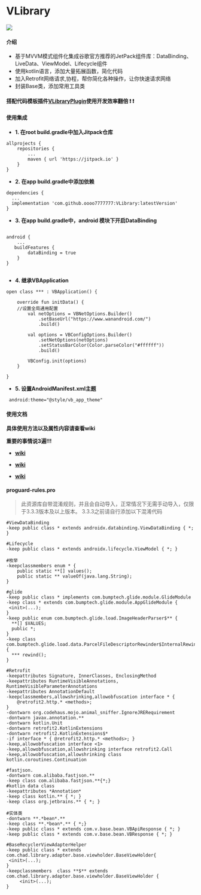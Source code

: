 # VLibrary

[![](https://jitpack.io/v/oooo7777777/VLibrary.svg)](https://jitpack.io/#oooo7777777/VLibrary)


#### 介绍

- 基于MVVM模式组件化集成谷歌官方推荐的JetPack组件库：DataBinding、LiveData、ViewModel、Lifecycle组件
- 使用kotlin语言，添加大量拓展函数，简化代码
- 加入Retrofit网络请求,协程，帮你简化各种操作，让你快速请求网络
- 封装Base类，添加常用工具类

#### 搭配代码模板插件[VLibraryPlugin](https://github.com/oooo7777777/VLibraryPlugin)使用开发效率翻倍 :exclamation:  :exclamation: 


#### 使用集成

- **1. 在root build.gradle中加入Jitpack仓库**

```
allprojects {
    repositories {
        ...
        maven { url 'https://jitpack.io' }
    }
}
```

- **2. 在app build.gradle中添加依赖**

```
dependencies {
  ...
  implementation 'com.github.oooo7777777:VLibrary:latestVersion'
}
```

- **3. 在app build.gradle中，android 模块下开启DataBinding**

```

android {
    ...
   buildFeatures {
        dataBinding = true
    }
}
 
```

- **4. 继承VBApplication**

```
open class *** : VBApplication() {

    override fun initData() {
    //设置全局通用配置
        val netOptions = VBNetOptions.Builder()
            .setBaseUrl("https://www.wanandroid.com/")
            .build()

        val options = VBConfigOptions.Builder()
            .setNetOptions(netOptions)
            .setStatusBarColor(Color.parseColor("#ffffff"))
            .build()

        VBConfig.init(options)
    }
    
}
```

- **5. 设置AndroidManifest.xml主题**

```
 android:theme="@style/vb_app_theme"
```

#### 使用文档

**具体使用方法以及属性内容请查看wiki**

**重要的事情说3遍!!!**

- **[wiki](https://github.com/oooo7777777/VLibrary/wiki)**

- **[wiki](https://github.com/oooo7777777/VLibrary/wiki)**

- **[wiki](https://github.com/oooo7777777/VLibrary/wiki)**


#### proguard-rules.pro
>此资源库自带混淆规则，并且会自动导入，正常情况下无需手动导入，仅限于3.3.3版本及以上版本。
>3.3.3之前请自行添加以下混淆代码 

```
#ViewDataBinding
-keep public class * extends androidx.databinding.ViewDataBinding { *; }

#Lifecycle
-keep public class * extends androidx.lifecycle.ViewModel { *; }

#枚举
-keepclassmembers enum * {
    public static **[] values();
    public static ** valueOf(java.lang.String);
}

#glide
-keep public class * implements com.bumptech.glide.module.GlideModule
-keep class * extends com.bumptech.glide.module.AppGlideModule {
 <init>(...);
}
-keep public enum com.bumptech.glide.load.ImageHeaderParser$** {
  **[] $VALUES;
  public *;
}
-keep class com.bumptech.glide.load.data.ParcelFileDescriptorRewinder$InternalRewinder {
  *** rewind();
}

#Retrofit
-keepattributes Signature, InnerClasses, EnclosingMethod
-keepattributes RuntimeVisibleAnnotations, RuntimeVisibleParameterAnnotations
-keepattributes AnnotationDefault
-keepclassmembers,allowshrinking,allowobfuscation interface * {
    @retrofit2.http.* <methods>;
}
-dontwarn org.codehaus.mojo.animal_sniffer.IgnoreJRERequirement
-dontwarn javax.annotation.**
-dontwarn kotlin.Unit
-dontwarn retrofit2.KotlinExtensions
-dontwarn retrofit2.KotlinExtensions$*
-if interface * { @retrofit2.http.* <methods>; }
-keep,allowobfuscation interface <1>
-keep,allowobfuscation,allowshrinking interface retrofit2.Call
-keep,allowobfuscation,allowshrinking class kotlin.coroutines.Continuation

#fastjson.
-dontwarn com.alibaba.fastjson.**
-keep class com.alibaba.fastjson.**{*;}
#kotlin data class
-keepattributes *Annotation*
-keep class kotlin.** { *; }
-keep class org.jetbrains.** { *; }

#实体类
-dontwarn **.*bean*.**
-keep class **.*bean*.** { *;}
-keep public class * extends com.v.base.bean.VBApiResponse { *; }
-keep public class * extends com.v.base.bean.VBResponse { *; }

#BaseRecyclerViewAdapterHelper
-keep public class * extends com.chad.library.adapter.base.viewholder.BaseViewHolder{
 <init>(...);
}
-keepclassmembers  class **$** extends com.chad.library.adapter.base.viewholder.BaseViewHolder {
     <init>(...);
}
```
